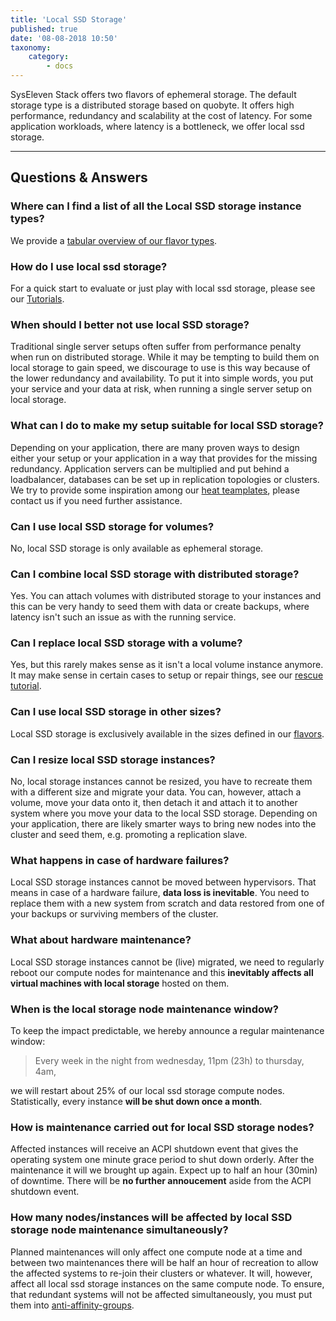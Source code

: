 ```yaml
---
title: 'Local SSD Storage'
published: true
date: '08-08-2018 10:50'
taxonomy:
    category:
        - docs
---
```


SysEleven Stack offers two flavors of ephemeral storage. The default storage type is a distributed storage based on quobyte. It offers high performance, redundancy and scalability at the cost of latency. For some application workloads, where latency is a bottleneck, we offer local ssd storage.

---

## Questions & Answers

### Where can I find a list of all the Local SSD storage instance types?

We provide a [tabular overview of our flavor types](/syseleven-stack/02.documentation/02.compute/).

### How do I use local ssd storage?

For a quick start to evaluate or just play with local ssd storage, please see our [Tutorials](/syseleven-stack/03.tutorials/13.local-storage/).

### When should I better not use local SSD storage?

Traditional single server setups often suffer from performance penalty when run on distributed storage. While it may be tempting to build them on local storage to gain speed, we discourage to use is this way because of the lower redundancy and availability. To put it into simple words, you put your service and your data at risk, when running a single server setup on local storage.

### What can I do to make my setup suitable for local SSD storage?

Depending on your application, there are many proven ways to design either your setup or your application in a way that provides for the missing redundancy. Application servers can be multiplied and put behind a loadbalancer, databases can be set up in replication topologies or clusters. We try to provide some inspiration among our [heat teamplates](https://github.com/syseleven/heat-examples), please contact us if you need further assistance.

### Can I use local SSD storage for volumes?

No, local SSD storage is only available as ephemeral storage.

### Can I combine local SSD storage with distributed storage?

Yes. You can attach volumes with distributed storage to your instances and this can be very handy to seed them with data or create backups, where latency isn't such an issue as with the running service.

### Can I replace local SSD storage with a volume?

Yes, but this rarely makes sense as it isn't a local volume instance anymore. It may make sense in certain cases to setup or repair things, see our [rescue tutorial](/syseleven-stack/03.tutorials/14.nova-rescue-mode).

### Can I use local SSD storage in other sizes?

Local SSD storage is exclusively available in the sizes defined in our [flavors](/syseleven-stack/02.documentation/02.compute).

### Can I resize local SSD storage instances?

No, local storage instances cannot be resized, you have to recreate them with a different size and migrate your data.
You can, however, attach a volume, move your data onto it, then detach it and attach it to another system where you move your data to the local SSD storage.
Depending on your application, there are likely smarter ways to bring new nodes into the cluster and seed them, e.g. promoting a replication slave.

### What happens in case of hardware failures?

Local SSD storage instances cannot be moved between hypervisors. That means in case of a hardware failure, **data loss is inevitable**.
You need to replace them with a new system from scratch and data restored from one of your backups or surviving members of the cluster.

### What about hardware maintenance?

Local SSD storage instances cannot be (live) migrated, we need to regularly reboot our compute nodes for maintenance and this **inevitably affects all virtual machines with local storage** hosted on them.

### When is the local storage node maintenance window?

To keep the impact predictable, we hereby announce a regular maintenance window:

>Every week in the night from wednesday, 11pm (23h) to thursday, 4am,

we will restart about 25% of our local ssd storage compute nodes. Statistically, every instance **will be shut down once a month**.

### How is maintenance carried out for local SSD storage nodes?

Affected instances will receive an ACPI shutdown event that gives the operating system one minute grace period to shut down orderly. After the maintenance it will we brought up again. Expect up to half an hour (30min) of downtime. There will be **no further annoucement** aside from the ACPI shutdown event.

### How many nodes/instances will be affected by local SSD storage node maintenance simultaneously?

Planned maintenances will only affect one compute node at a time and between two maintenances there will be half an hour of recreation to allow the affected systems to re-join their clusters or whatever. It will, however, affect all local ssd storage instances on the same compute node. To ensure, that redundant systems will not be affected simultaneously, you must put them into [anti-affinity-groups](/syseleven-stack/03.tutorials/12.affinity/).